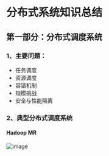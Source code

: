 # 分布式系统知识总结

## 第一部分：分布式调度系统

### 1、主要问题：

* 任务调度
* 资源调度
* 容错机制
* 规模挑战
* 安全与性能隔离

### 2、典型分布式调度系统

#### Hadoop MR

![image](https://github.com/BryantChang/BigDataBasic/distributed_system/imgs/hadoop_mr.png)

